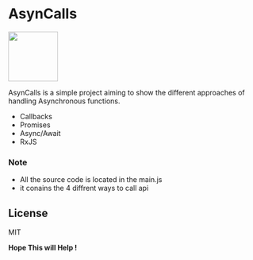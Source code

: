 <h1><a id="AsynCalls_0"></a>AsynCalls</h1>
<p><img src="https://upload.wikimedia.org/wikipedia/commons/6/6a/JavaScript-logo.png" width=100 alt=""></p>
<p>AsynCalls is a simple project aiming to show the different approaches of handling Asynchronous functions.</p>
<ul>
<li>Callbacks</li>
<li>Promises</li>
<li>Async/Await</li>
<li>RxJS</li>
</ul>
<h3><a id="Note_11"></a>Note</h3>
<ul>
<li>All the source code is located in the main.js</li>
<li>it conains the 4 diffrent ways to call api</li>
</ul>
<h2><a id="License_20"></a>License</h2>
<p>MIT</p>
<p><strong>Hope This will Help !</strong></p>

